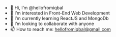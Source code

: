 - 👋 Hi, I’m @hellofromiqbal
- 👀 I’m interested in Front-End Web Development
- 🌱 I’m currently learning ReactJS and MongoDb
- 💞️ I’m looking to collaborate with anyone
- 📫 How to reach me: hellofromiqbal@gmail.com
